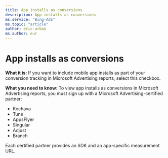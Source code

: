 ```yaml
---
title: App installs as conversions
description: App installs as conversions
ms.service: "Bing-Ads"
ms.topic: "article"
author: eric-urban
ms.author: eur
---
```


# App installs as conversions

**What it is:** If you want to include mobile app installs as part of your conversion tracking in Microsoft Advertising reports, select this checkbox.

**What you need to know:** To view app installs as conversions in Microsoft Advertising reports, you must sign up with a Microsoft Advertising-certified partner:
- Kochava
- Tune
- AppsFlyer
- Singular
- Adjust
- Branch

Each certified partner provides an SDK and an app-specific measurement URL.


